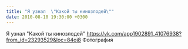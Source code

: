 ```yaml
---
title: "Я узнал  \"Какой ты кинозлодей\""
date: 2010-08-10 19:30:00 +0300
---
```


Я узнал  "Какой ты кинозлодей"
<a class="vk-attach" href="https://vk.com/app1902891_41076938?from_id=23293529&loc=84oj8">https://vk.com/app1902891_41076938?from_id=23293529&loc=84oj8</a>
Фотография

